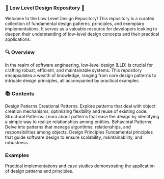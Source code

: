 ### 🌟 Low Level Design Repository 🌟
Welcome to the Low Level Design Repository! This repository is a curated collection of fundamental design patterns, principles, and exemplary implementations. It serves as a valuable resource for developers looking to deepen their understanding of low-level design concepts and their practical applications.

### 🔍 Overview
In the realm of software engineering, low-level design (LLD) is crucial for crafting robust, efficient, and maintainable systems. This repository encapsulates a wealth of knowledge, ranging from core design patterns to intricate design principles, all accompanied by practical examples.

### 📚 Contents
Design Patterns
Creational Patterns: Explore patterns that deal with object creation mechanisms, optimizing flexibility and reuse of existing code.
Structural Patterns: Learn about patterns that ease the design by identifying a simple way to realize relationships among entities.
Behavioral Patterns: Delve into patterns that manage algorithms, relationships, and responsibilities among objects.
Design Principles
Fundamental principles that guide software design to ensure scalability, maintainability, and robustness.
### Examples
Practical implementations and case studies demonstrating the application of design patterns and principles.